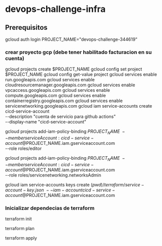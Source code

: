 # devops-challenge-infra

Prerequisitos
-------------

gcloud auth login
PROJECT_NAME="devops-challenge-344619"
### crear proyecto gcp (debe tener habilitado facturacion en su cuenta)
gcloud projects create $PROJECT_NAME
gcloud config set project $PROJECT_NAME
gcloud config get-value project
gcloud services enable run.googleapis.com
gcloud services enable cloudresourcemanager.googleapis.com
gcloud services enable vpcaccess.googleapis.com
gcloud services enable compute.googleapis.com
gcloud services enable containerregistry.googleapis.com
gcloud services enable servicenetworking.googleapis.com
gcloud iam service-accounts create cicd-service-account \
--description "cuenta de servicio para github actions" \
--display-name "cicd-service-account"

gcloud projects add-iam-policy-binding $PROJECT_NAME \
--member serviceAccount:cicd-service-account@$PROJECT_NAME.iam.gserviceaccount.com \
--role roles/editor 

gcloud projects add-iam-policy-binding $PROJECT_NAME \
--member serviceAccount:cicd-service-account@$PROJECT_NAME.iam.gserviceaccount.com \
--role roles/servicenetworking.networksAdmin

gcloud iam service-accounts keys create $(pwd)/terraform/service-account-key.json \
--iam-account cicd-service-account@$PROJECT_NAME.iam.gserviceaccount.com

### Inicializar dependecias de terraform
terraform init

terraform plan

terraform apply
